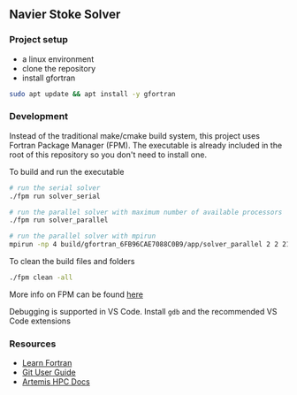 ## Navier Stoke Solver

### Project setup
- a linux environment
- clone the repository
- install gfortran
```bash
sudo apt update && apt install -y gfortran
```

### Development
Instead of the traditional make/cmake build system, this project uses Fortran Package Manager (FPM). The executable is already included in the root of this repository so you don't need to install one.

To build and run the executable
```bash
# run the serial solver
./fpm run solver_serial

# run the parallel solver with maximum number of available processors
./fpm run solver_parallel

# run the parallel solver with mpirun
mpirun -np 4 build/gfortran_6FB96CAE7088C0B9/app/solver_parallel 2 2 21 21
```

To clean the build files and folders
```bash
./fpm clean -all
```

More info on FPM can be found [here](https://github.com/fortran-lang/fpm)

Debugging is supported in VS Code. Install `gdb` and the recommended VS Code extensions

### Resources
- [Learn Fortran](https://fortran-lang.org/learn/)
- [Git User Guide](https://sydneyuni.atlassian.net/wiki/spaces/RC/pages/229277917/Git+-+What+you+need+to+know)
- [Artemis HPC Docs](https://sydneyuni.atlassian.net/wiki/spaces/RC/pages/1033929078/Artemis+HPC+documentation)